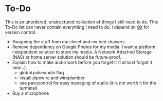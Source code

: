 # To-Do

This is an unordered, unstructured collection of things I still need to do.
This To-Do list can never contain everything I need to do. 
I depend on [Git](https://git-scm.com/) for version control.

- Swapping the stuff from my closet and my bed-drawers.
- Remove dependency on Google Photos for my media.
  I want a platform independent solution to store my media.
  A Network Attached Storage (NAS) or home server solution should be future-proof.
- Explain how to make audio work before you forget it (I almost forgot it now...).
  - global pulseaudio flag
  - install pipewire and wireplumber
  - use pavucontrol for easy managing of audio (it is not worth it for the terminal)
- Buy a microphone
